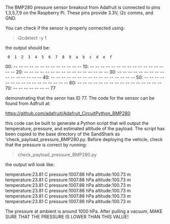 The BMP280 pressure sensor breakout from Adafruit is connected to pins 1,3,5,7,9 on the Raspberry Pi. These pins provide 3.3V, i2c comms, and GND.

You can check if the sensor is properly connected using:

> i2cdetect -y 1

the output should be:

     0  1  2  3  4  5  6  7  8  9  a  b  c  d  e  f
00:          -- -- -- -- -- -- -- -- -- -- -- -- -- 
10: -- -- -- -- -- -- -- -- -- -- -- -- -- -- -- -- 
20: -- -- -- -- -- -- -- -- -- -- -- -- -- -- -- -- 
30: -- -- -- -- -- -- -- -- -- -- -- -- -- -- -- -- 
40: -- -- -- -- -- -- -- -- -- -- -- -- -- -- -- -- 
50: -- -- -- -- -- -- -- -- -- -- -- -- -- -- -- -- 
60: -- -- -- -- -- -- -- -- -- -- -- -- -- -- -- -- 
70: -- -- -- -- -- -- -- 77

demonstrating that the senor has ID 77. The code for the sensor can be found from Adfruit at:

https://github.com/adafruit/Adafruit_CircuitPython_BMP280

this code can be built to generate a Python script that will output the temperature, pressure, and estimated altitude of the payload.  The script has been copied to the base directory of the SandShark as 'check_payload_pressure_BMP280.py.  Before deploying the vehicle, check that the pressure is correct by running:

> check_payload_pressure_BMP280.py

the output will look like:

temperature:23.81 C  pressure:1007.88 hPa   altitude:100.73 m
temperature:23.81 C  pressure:1007.88 hPa   altitude:100.73 m
temperature:23.81 C  pressure:1007.88 hPa   altitude:100.73 m
temperature:23.81 C  pressure:1007.88 hPa   altitude:100.73 m
temperature:23.81 C  pressure:1007.88 hPa   altitude:100.73 m
temperature:23.81 C  pressure:1007.88 hPa   altitude:100.73 m

The pressure at ambient is around 1000 hPa.  After pulling a vacuum, MAKE SURE THAT THE PRESSURE IS LOWER THAN THIS VALUE!
